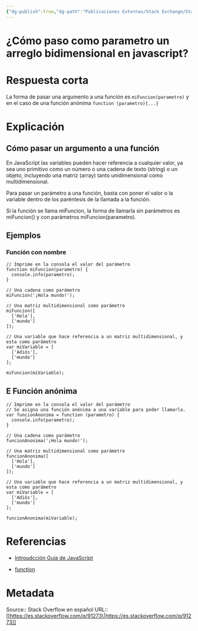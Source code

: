 ```yaml
---
{"dg-publish":true,"dg-path":"Publicaciones Externas/Stack Exchange/Stack Overflow en español/es.stackoverflow.com-91273.md","permalink":"/publicaciones-externas/stack-exchange/stack-overflow-en-espanol/es-stackoverflow-com-91273/","title":"¿Cómo paso como parametro un arreglo bidimensional en javascript?","hide":true,"noteIcon":"\"0\"","created":"2024-04-03T12:49:10.727-06:00","updated":"2024-04-05T16:43:52.437-06:00"}
---
```


# ¿Cómo paso como parametro un arreglo bidimensional en javascript?

# Respuesta corta

 La forma de pasar una argumento a una función es   `miFuncion(parametro)` y en el caso de una función anónima `function (parametro){...}`

# Explicación

## Cómo pasar un argumento a una función

En JavaScript las variables pueden hacer referencia a cualquier valor, ya sea uno primitivo como un número o una cadena de texto (string) o un objeto, incluyendo una matriz (array) tanto unidimensional como multidimensional.

Para pasar un parámetro a una función, basta con poner el valor o la variable dentro de los paréntesis de la llamada a la función.

Si la función se llama miFuncion, la forma de llamarla sin parámetros es miFuncion() y con parámetros miFuncion(parametro).

## Ejemplos

### Función con nombre


<!-- begin snippet: js hide: false console: true babel: false -->

<!-- language: lang-js -->

    // Imprime en la consola el valor del parámetro
    function miFuncion(parametro) {
      console.info(parametro);
    }

    // Una cadena como parámetro
    miFuncion('¡Hola mundo!');

    // Una matriz multidimensional como parámetro
    miFuncion([
      ['Hola'],
      ['mundo']
    ]);

    // Una variable que hace referencia a un matriz multidimensional, y esta como parámetro
    var miVariable = [
      ['Adiós'],
      ['mundo']
    ];

    miFuncion(miVariable);

<!-- end snippet -->

## E Función anónima

<!-- begin snippet: js hide: false console: true babel: false -->

<!-- language: lang-js -->

    // Imprime en la consola el valor del parámetro
    // Se asigna una función anónima a una variable para poder llamarla.
    var funcionAnonima = function (parametro) {
      console.info(parametro);
    }

    // Una cadena como parámetro
    funcionAnonima('¡Hola mundo!');

    // Una matriz multidimensional como parámetro
    funcionAnonima([
      ['Hola'],
      ['mundo']
    ]);

    // Una variable que hace referencia a un matriz multidimensional, y esta como parámetro
    var miVariable = [
      ['Adiós'],
      ['mundo']
    ];

    funcionAnonima(miVariable);

<!-- end snippet -->

# Referencias

- [Introudcción Guía de JavaScript][1]
- [function][2]


  [1]: https://developer.mozilla.org/es/docs/Web/JavaScript/Guide/Introducci%C3%B3n
  [2]: https://developer.mozilla.org/es/docs/Web/JavaScript/Referencia/Sentencias/function

# Metadata
Source:: Stack Overflow en español
URL:: [[https://es.stackoverflow.com/q/91273\|https://es.stackoverflow.com/q/91273]]

